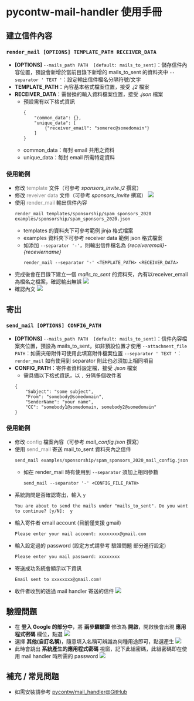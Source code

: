 # pycontw-mail-handler 使用手冊

## 建立信件內容
### `render_mail [OPTIONS] TEMPLATE_PATH RECEIVER_DATA`
- **[OPTIONS]**
  `--mails_path PATH  [default: mails_to_sent]`：儲存信件內容位置，預設會新增於當前目錄下新增的 mails_to_sent 的資料夾中
  `--separator ' TEXT '`：設定輸出信件檔名分隔符號/文字
- **TEMPLATE_PATH**：內容基本格式檔案位置，接受 *.j2* 檔案
- **RECEIVER_DATA**：需替換的輸入資料檔案位置，接受 *.json* 檔案
    - 預設需有以下格式資訊
        ```
        {
            "common_data": {},
            "unique_data": [
                {"receiver_email": "somerec@somedomain"}
            ]
        }
        ```
    - common_data：每封 email 共用之資料
    - unique_data：每封 email 所需特定資料
### 使用範例
- 修改 <font color=#808080>template</font> 文件（可參考 *sponsors_invite.j2* 撰寫）
- 修改 <font color=#808080>reveiver data</font> 文件（可參考 *sponsors_invite* 撰寫）
![](https://i.imgur.com/Trf5AbK.png)
- 使用 <font color=#808080>render_mail</font> 輸出信件內容
    ```
    render_mail templates/sponsorship/spam_sponsors_2020 examples/sponsorship/spam_sponsors_2020.json
    ```
    - templates 的資料夾下可參考範例 jinja 格式檔案
    - examples 資料夾下可參考 receiver data 範例 json 格式檔案
    - 如添加 `--separator '-'`，則輸出信件檔名為 *{receiveremail}-{receviername}*
        ```
        render_mail --separator '-' <TEMPLATE_PATH> <RECEIVER_DATA>
        ```
- 完成後會在目錄下建立一個 *mails_to_sent* 的資料夾，內有以receiver_email 為檔名之檔案，確認輸出無誤
![](https://i.imgur.com/YHD7Ycm.png)
- 確認內文
![](https://i.imgur.com/gpcuZA7.png)



## 寄出
### `send_mail [OPTIONS] CONFIG_PATH`
- **[OPTIONS]**
  `--mails_path PATH  [default: mails_to_sent]`：信件內容檔案夾位置，預設為 mails_to_sent，如非預設位置才使用
  `--attachment_file PATH`：如需夾帶附件可使用此填寫附件檔案位置
  `--separator ' TEXT '`：`render_mail` 如有使用到 separator 則此也必須加上相同項目
- **CONFIG_PATH**：寄件者資料設定檔，接受 *.json* 檔案
    - 需具備以下格式資訊，以 `,` 分隔多個收件者
    ```
    {
        "Subject": "some subject",
        "From": "somebody@somedomain",
        "SenderName": "your name",
        "CC": "somebody1@somedomain, somebody2@somedomain"
    }
    ```

### 使用範例
- 修改 <font color=#808080>config</font> 檔案內容（可參考 *mail_config.json* 撰寫）
- 使用 <font color=#808080>send_mail</font> 寄送 mail_to_sent 資料夾內之信件
    ```
    send_mail examples/sponsorship/spam_sponsors_2020_mail_config.json
    ```
    - 如在 render_mail 時有使用到 `--separator` 須加上相同參數
        ```
        send_mail --separator '-' <CONFIG_FILE_PATH>
        ```
- 系統詢問是否確認寄出，輸入 `y`
    ```
    You are about to send the mails under "mails_to_sent". Do you want to continue? [y/N]:  y
    ```
- 輸入寄件者 email account (目前僅支援 gmail)
    ```
    Please enter your mail account: xxxxxxxx@gmail.com
    ```
- 輸入設定過的 password (設定方式請參考 驗證問題 部分進行設定)
    ```
    Please enter you mail password: xxxxxxxx
    ```
- 寄送成功系統會顯示以下資訊
    ```
    Email sent to xxxxxxxx@gmail.com!
    ```
- 收件者收到的透過 mail handler 寄送的信件
![](https://i.imgur.com/4NamR1X.png)

## 驗證問題
- 在 **登入 Google 的部分中**，將 **兩步驟驗證** 修改為 **開啟**，開啟後會出現 **應用程式密碼** 欄位，點選
![](https://i.imgur.com/wR2tsdZ.png)
- 選擇 **其他(自訂名稱)**，隨意填入名稱可辨識為何種用途即可，點選產生
![](https://i.imgur.com/Cvo3HC3.png)
- 此時會跳出 **系統產生的應用程式密碼** 視窗，記下此組密碼，此組密碼即在使用 mail handler 時所需的 password
![](https://i.imgur.com/FZv4N7i.png)

## 補充 / 常見問題
- 如需安裝請參考 [pycontw/mail_handler@GitHub](https://github.com/pycontw/mail_handler)
